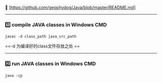:hotel: [https://github.com/geophydog/Java/blob/master/README.md]

***

### :one: compile JAVA classes in Windows CMD
```
javac -d class_path java_src_path
```
==-d 为编译好的class文件存放之处 ==

***

### :two: run JAVA classes in Windows CMD
```
java -cp 
```
